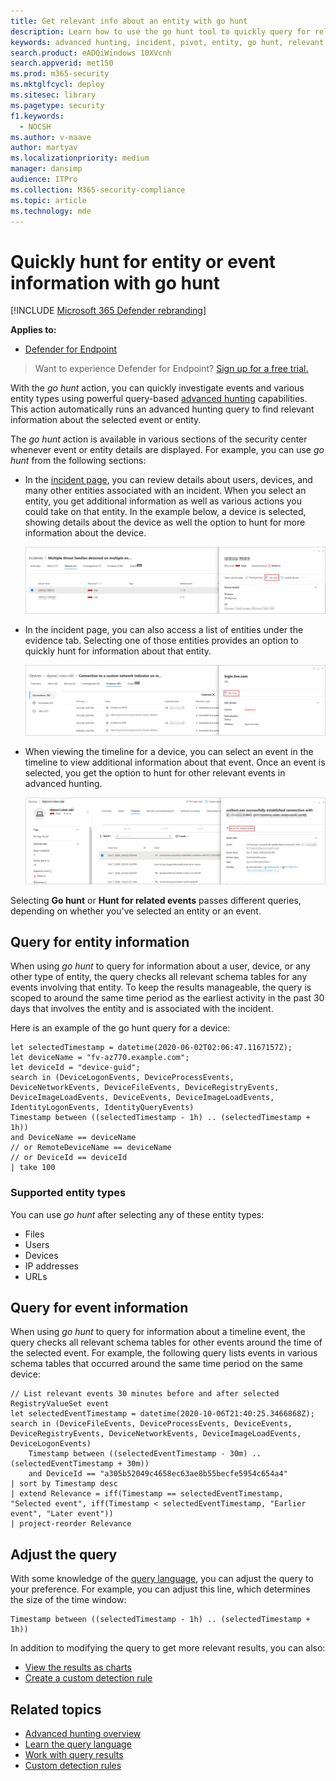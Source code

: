 ```yaml
---
title: Get relevant info about an entity with go hunt
description: Learn how to use the go hunt tool to quickly query for relevant information about an entity or event using advanced hunting.
keywords: advanced hunting, incident, pivot, entity, go hunt, relevant events, threat hunting, cyber threat hunting, search, query, telemetry, Microsoft Threat Protection
search.product: eADQiWindows 10XVcnh
search.appverid: met150
ms.prod: m365-security
ms.mktglfcycl: deploy
ms.sitesec: library
ms.pagetype: security
f1.keywords: 
  - NOCSH
ms.author: v-maave
author: martyav
ms.localizationpriority: medium
manager: dansimp
audience: ITPro
ms.collection: M365-security-compliance
ms.topic: article
ms.technology: mde
---
```


# Quickly hunt for entity or event information with go hunt

[!INCLUDE [Microsoft 365 Defender rebranding](../../includes/microsoft-defender.md)]

**Applies to:**
- [Defender for Endpoint](https://go.microsoft.com/fwlink/?linkid=2154037)

>Want to experience Defender for Endpoint? [Sign up for a free trial.](https://www.microsoft.com/microsoft-365/windows/microsoft-defender-atp?ocid=docs-wdatp-advancedhuntingref-abovefoldlink)


With the *go hunt* action, you can quickly investigate events and various entity types using powerful query-based [advanced hunting](advanced-hunting-overview.md) capabilities. This action automatically runs an advanced hunting query to find relevant information about the selected event or entity.

The *go hunt* action is available in various sections of the security center whenever event or entity details are displayed. For example, you can use *go hunt* from the following sections:

- In the [incident page](investigate-incidents.md), you can review details about users, devices, and many other entities associated with an incident. When you select an entity, you get additional information as well as various actions you could take on that entity. In the example below, a device is selected, showing details about the device as well the option to hunt for more information about the device.

    ![Image showing device details with the go hunt option](./images/go-hunt-device.png)

- In the incident page, you can also access a list of entities under the evidence tab. Selecting one of those entities provides an option to quickly hunt for information about that entity.

    ![Image showing selected url with the go hunt option in the Evidence tab](./images/go-hunt-evidence-url.png)

- When viewing the timeline for a device, you can select an event in the timeline to view additional information about that event. Once an event is selected, you get the option to hunt for other relevant events in advanced hunting.

    ![Image showing event details with the go hunt option](./images/go-hunt-event.png)

Selecting **Go hunt** or **Hunt for related events** passes different queries, depending on whether you've selected an entity or an event.

## Query for entity information

When using *go hunt* to query for information about a user, device, or any other type of entity, the query checks all relevant schema tables for any events involving that entity. To keep the results manageable, the query is scoped to around the same time period as the earliest activity in the past 30 days that involves the entity and is associated with the incident.

Here is an example of the go hunt query for a device:

```kusto
let selectedTimestamp = datetime(2020-06-02T02:06:47.1167157Z);
let deviceName = "fv-az770.example.com";
let deviceId = "device-guid";
search in (DeviceLogonEvents, DeviceProcessEvents, DeviceNetworkEvents, DeviceFileEvents, DeviceRegistryEvents, DeviceImageLoadEvents, DeviceEvents, DeviceImageLoadEvents, IdentityLogonEvents, IdentityQueryEvents)
Timestamp between ((selectedTimestamp - 1h) .. (selectedTimestamp + 1h))
and DeviceName == deviceName
// or RemoteDeviceName == deviceName
// or DeviceId == deviceId
| take 100
```

### Supported entity types

You can use *go hunt* after selecting any of these entity types:

- Files
- Users
- Devices
- IP addresses
- URLs

## Query for event information

When using *go hunt* to query for information about a timeline event, the query checks all relevant schema tables for other events around the time of the selected event. For example, the following query lists events in various schema tables that occurred around the same time period on the same device:

```kusto
// List relevant events 30 minutes before and after selected RegistryValueSet event
let selectedEventTimestamp = datetime(2020-10-06T21:40:25.3466868Z);
search in (DeviceFileEvents, DeviceProcessEvents, DeviceEvents, DeviceRegistryEvents, DeviceNetworkEvents, DeviceImageLoadEvents, DeviceLogonEvents)
    Timestamp between ((selectedEventTimestamp - 30m) .. (selectedEventTimestamp + 30m))
    and DeviceId == "a305b52049c4658ec63ae8b55becfe5954c654a4"
| sort by Timestamp desc
| extend Relevance = iff(Timestamp == selectedEventTimestamp, "Selected event", iff(Timestamp < selectedEventTimestamp, "Earlier event", "Later event"))
| project-reorder Relevance
```

## Adjust the query

With some knowledge of the [query language](advanced-hunting-query-language.md), you can adjust the query to your preference. For example, you can adjust this line, which determines the size of the time window:

```kusto
Timestamp between ((selectedTimestamp - 1h) .. (selectedTimestamp + 1h))
```

In addition to modifying the query to get more relevant results, you can also:

- [View the results as charts](advanced-hunting-query-results.md#view-query-results-as-a-table-or-chart)
- [Create a custom detection rule](custom-detection-rules.md)

## Related topics

- [Advanced hunting overview](advanced-hunting-overview.md)
- [Learn the query language](advanced-hunting-query-language.md)
- [Work with query results](advanced-hunting-query-results.md)
- [Custom detection rules](custom-detection-rules.md)
